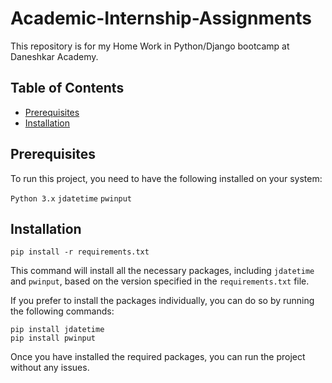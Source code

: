 # Academic-Internship-Assignments

This repository is for my Home Work in Python/Django bootcamp at Daneshkar Academy.

## Table of Contents

- [Prerequisites](#prerequisites)
- [Installation](#installation)

## Prerequisites

To run this project, you need to have the following installed on your system:

`Python 3.x`
`jdatetime`
`pwinput`

## Installation

    pip install -r requirements.txt

This command will install all the necessary packages, including `jdatetime` and `pwinput`, based on the version specified in the `requirements.txt` file.

If you prefer to install the packages individually, you can do so by running the following commands:

    pip install jdatetime
    pip install pwinput

Once you have installed the required packages, you can run the project without any issues.


